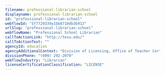 ```yaml
---
filename: professional-librarian-school
displayname: professional-librarian-school
id: "professional-librarian-school"
webflowId: "5f7729339a1bb8710db3b913"
urlSlug: "professional-librarian-school"
webflowName: "Professional School Librarian"
callToActionLink: "http://tesu.edu/"
callToActionText: ""
agencyId: education
agencyAdditionalContext: "Division of Licensing, Office of Teacher Certification and Academic Credentials"
divisionPhone: "(609) 292-2070"
webflowIndustry: "Librarian"
licenseCertificationClassification: "LICENSE"
---
```

